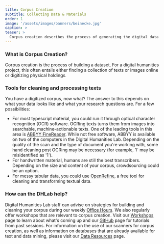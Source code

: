 ```yaml
---
title: Corpus Creation
subtitle: Collecting Data & Materials
order: 1
image: '/assets/images/banners/beinecke.jpg'
caption: >
teaser: > 
  Corpus creation describes the process of generating the digital data required for a project. Click to read more about the process and ways the lab can help.
---
```

### What is Corpus Creation?

Corpus creation is the process of building a dataset. For a digital humanities project, this often entails either finding a collection of texts or images online or digitizing physical holdings.

### Tools for cleaning and processing texts

You have a digitized corpus, now what? The answer to this depends on what your data looks like and what your research questions are. For a few possibilities: 
* For most typescript material, you could run it through optical character recognition (OCR) software. OCRing texts turns them from images into searchable, machine-actionable texts. One of the leading tools in this area is <a href='https://www.abbyy.com/en-us/finereader/' target='_blank'>ABBYY FineReader</a>. While not free software, ABBYY is available on two of the computers in the Digital Humanities Lab. Depending on the quality of the scan and the type of document you're working with, some hand cleaning post OCRing may be necessary (for example, 'l' may be misidentified as '1').  
* For handwritten material, humans are still the best transcribers. Depending on the size and content of your corpus, crowdsourcing could be an option.
* For messy tabular data, you could use <a href='http://openrefine.org/' target='_blank'>OpenRefine</a>, a free tool for cleaning and transforming textual data.

### How can the DHLab help?

Digital Humanities Lab staff can advise on strategies for building and cleaning your corpus during our weekly <a href='{{ site.baseurl }}/resources/office-hours.html' target='_blank'>Office Hours</a>. We also regularly offer workshops that are relevant to corpus creation. Visit our <a href='{{site.baseurl}}/resources/workshops.html' target='_blank'>Workshops</a> page to learn about what's coming up and our <a href='{{site.baseurl}}/resources/github.html' target='_blank'>GitHub</a> page for tutorials from past sessions. For information on the use of our scanners for corpus creation, as well as information on databases that are already available for text and data mining, please visit our <a href='{{site.baseurl}}/resources/data.html' target='_blank'>Data Resources</a> page.